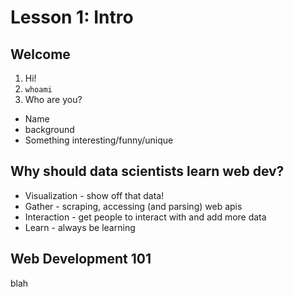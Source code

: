 # Lesson 1: Intro

## Welcome

1. Hi!
1. `whoami`
1. Who are you?
  - Name
  - background
  - Something interesting/funny/unique

## Why should data scientists learn web dev?

- Visualization - show off that data!
- Gather - scraping, accessing (and parsing) web apis
- Interaction - get people to interact with and add more data
- Learn - always be learning

## Web Development 101

blah
